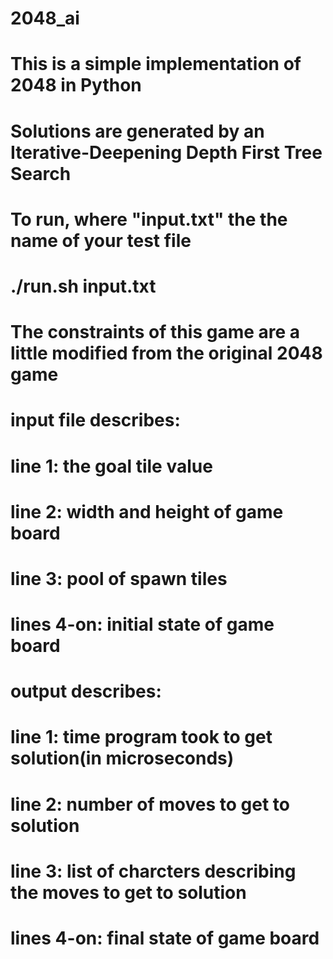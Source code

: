 # 2048_ai
# This is a simple implementation of 2048 in Python
# Solutions are generated by an Iterative-Deepening Depth First Tree Search
# To run, where "input.txt" the the name of your test file
# ./run.sh input.txt




# The constraints of this game are a little modified from the original 2048 game
# input file describes:
# line 1: the goal tile value
# line 2: width and height of game board
# line 3: pool of spawn tiles
# lines 4-on: initial state of game board

# output describes:
# line 1: time program took to get solution(in microseconds)
# line 2: number of moves to get to solution
# line 3: list of charcters describing the moves to get to solution
# lines 4-on: final state of game board
